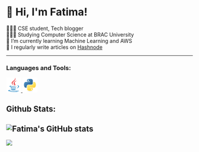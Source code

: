# 👋 Hi, I'm Fatima! 

👩🏻‍💻 CSE student, Tech blogger <br/>
👩🏻‍🎓 Studying Computer Science at BRAC University <br/>
🌱 I’m currently learning Machine Learning and AWS <br/>
📝 I regularly write articles on [Hashnode](https://mahia.hashnode.dev) <br/> 

<!--
<h3 align="left">Connect with me:</h3>
<p align="left">
</p> -->
---
<h3 align="left">Languages and Tools:</h3>
<p align="left"> <a href="https://www.java.com" target="_blank" rel="noreferrer"> <img src="https://raw.githubusercontent.com/devicons/devicon/master/icons/java/java-original.svg" alt="java" width="40" height="40"/> </a> <a href="https://www.python.org" target="_blank" rel="noreferrer"> <img src="https://raw.githubusercontent.com/devicons/devicon/master/icons/python/python-original.svg" alt="python" width="40" height="40"/> </a> </p>

<!-- 
## 💻 Tech Stack:
![Java](https://img.shields.io/badge/java-%23ED8B00.svg?style=for-the-badge&logo=openjdk&logoColor=white) ![Python](https://img.shields.io/badge/python-3670A0?style=for-the-badge&logo=python&logoColor=ffdd54) ![scikit-learn](https://img.shields.io/badge/scikit--learn-%23F7931E.svg?style=for-the-badge&logo=scikit-learn&logoColor=white) ![Matplotlib](https://img.shields.io/badge/Matplotlib-%23ffffff.svg?style=for-the-badge&logo=Matplotlib&logoColor=black) ![NumPy](https://img.shields.io/badge/numpy-%23013243.svg?style=for-the-badge&logo=numpy&logoColor=white) ![Pandas](https://img.shields.io/badge/pandas-%23150458.svg?style=for-the-badge&logo=pandas&logoColor=white) ![Notion](https://img.shields.io/badge/Notion-%23000000.svg?style=for-the-badge&logo=notion&logoColor=white) ![AWS](https://img.shields.io/badge/AWS-%23FF9900.svg?style=for-the-badge&logo=amazon-aws&logoColor=white) ![Canva](https://img.shields.io/badge/Canva-%2300C4CC.svg?style=for-the-badge&logo=Canva&logoColor=white)
-->

## Github Stats:
![Fatima's GitHub stats](https://github-readme-stats.vercel.app/api?username=Oxford-cat&show_icons=true&theme=radical)
---
[![](https://visitcount.itsvg.in/api?id=Oxford-cat&icon=0&color=0)](https://visitcount.itsvg.in) 



<!-- Proudly created with GPRM ( https://gprm.itsvg.in ) -->
